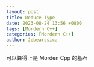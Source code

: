 ```yaml
---
layout: post
title: Deduce Type
date: 2023-08-24 13:56 +0800
tags: [Mordern C++]
categories: [Mordern C++]
author: Jebearssica
---
```


可以算得上是 Morden Cpp 的基石
